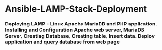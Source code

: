 # Ansible-LAMP-Stack-Deployment

### Deploying LAMP - Linux Apache MariaDB and PHP application. Installing and Configuration Apache web server, MariaDB Server, Creating Database, Creating table, Insert data. Deploy application and query database from web page
